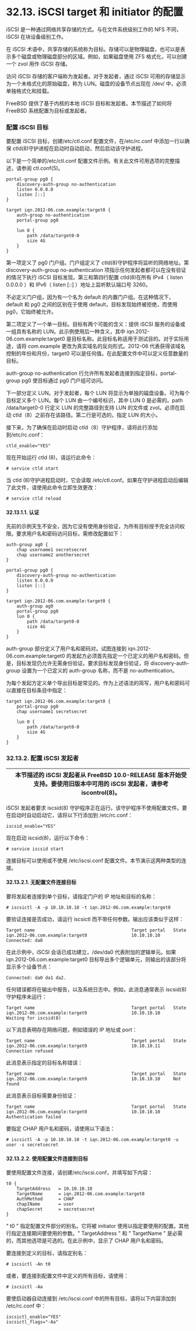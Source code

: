 # 32.13. iSCSI target 和 initiator 的配置

iSCSI 是一种通过网络共享存储的方式。与在文件系统级别工作的 NFS 不同，iSCSI 在块设备级别工作。

在 iSCSI 术语中，共享存储的系统称为目标。存储可以是物理磁盘，也可以是表示多个磁盘或物理磁盘部分的区域。例如，如果磁盘使用 ZFS 格式化，可以创建一个 zvol 用作 iSCSI 存储。

访问 iSCSI 存储的客户端称为发起者。对于发起者，通过 iSCSI 可用的存储显示为一个未格式化的原始磁盘，称为 LUN。磁盘的设备节点出现在 /dev/ 中，必须单独格式化和挂载。

FreeBSD 提供了基于内核的本地 iSCSI 目标和发起者。本节描述了如何将 FreeBSD 系统配置为目标或发起者。

### 配置 iSCSI 目标

要配置 iSCSI 目标，创建/etc/ctl.conf 配置文件，在/etc/rc.conf 中添加一行以确保 ctld(8)守护进程在启动时自动启动，然后启动该守护进程。

以下是一个简单的/etc/ctl.conf 配置文件示例。有关此文件可用选项的完整描述，请参阅 ctl.conf(5)。

```
portal-group pg0 {
	discovery-auth-group no-authentication
	listen 0.0.0.0
	listen [::]
}

target iqn.2012-06.com.example:target0 {
	auth-group no-authentication
	portal-group pg0

	lun 0 {
		path /data/target0-0
		size 4G
	}
}
```

第一项定义了 pg0 门户组。门户组定义了 ctld(8)守护程序将监听的网络地址。第 discovery-auth-group no-authentication 项指示任何发起者都可以在没有验证的情况下执行 iSCSI 目标发现。第三和第四行配置 ctld(8)在所有 IPv4（ listen 0.0.0.0 ）和 IPv6（ listen [::] ）地址上监听默认端口号 3260。

不必定义门户组，因为有一个名为 default 的内置门户组。在这种情况下，default 和 pg0 之间的区别在于使用 default，目标发现始终被拒绝，而使用 pg0，它始终被允许。

第二项定义了一个单一目标。目标有两个可能的含义：提供 iSCSI 服务的设备或一组具有名称的 LUN。此示例使用后一种含义，其中 iqn.2012-06.com.example:target0 是目标名称。此目标名称适用于测试目的。对于实际用途，请将 com.example 更改为真实域名的反向形式。2012-06 代表获得该域名控制的年份和月份，target0 可以是任何值。在此配置文件中可以定义任意数量的目标。

auth-group no-authentication 行允许所有发起者连接到指定目标，portal-group pg0 使目标通过 pg0 门户组可访问。

下一部分定义 LUN。对于发起者，每个 LUN 将显示为单独的磁盘设备。可为每个目标定义多个 LUN。每个 LUN 由一个编号标识，其中 LUN 0 是必需的。path /data/target0-0 行定义 LUN 的完整路径到支持 LUN 的文件或 zvol。必须在启动 ctld（8）之前存在该路径。第二行是可选的，指定 LUN 的大小。

接下来，为了确保在启动时启动 ctld（8）守护程序，请将此行添加到/etc/rc.conf：

```
ctld_enable="YES"
```

现在开始运行 ctld (8)，请运行此命令：

```
# service ctld start
```

当 ctld (8)守护进程启动时，它会读取 /etc/ctl.conf。如果在守护进程启动后编辑了此文件，请使用此命令立即生效更改：

```
# service ctld reload
```

#### 32.13.1.1. 认证

先前的示例天生不安全，因为它没有使用身份验证，为所有目标授予完全访问权限。要求用户名和密码访问目标，需修改配置如下：

```
auth-group ag0 {
	chap username1 secretsecret
	chap username2 anothersecret
}

portal-group pg0 {
	discovery-auth-group no-authentication
	listen 0.0.0.0
	listen [::]
}

target iqn.2012-06.com.example:target0 {
	auth-group ag0
	portal-group pg0
	lun 0 {
		path /data/target0-0
		size 4G
	}
}
```

auth-group 部分定义了用户名和密码对。试图连接到 iqn.2012-06.com.example:target0 的发起方必须首先指定一个已定义的用户名和密码。但是，目标发现仍允许无需身份验证。要求目标发现身份验证，将 discovery-auth-group 设置为一个已定义的 auth-group 名称，而不是 no-authentication。

为每个发起方定义单个导出目标是常见的。作为上述语法的简写，用户名和密码可以直接在目标条目中指定：

```
target iqn.2012-06.com.example:target0 {
	portal-group pg0
	chap username1 secretsecret

	lun 0 {
		path /data/target0-0
		size 4G
	}
}
```

### 32.13.2. 配置 iSCSI 发起者

|  | 本节描述的 iSCSI 发起者从 FreeBSD 10.0-RELEASE 版本开始受支持。要使用旧版本中可用的 iSCSI 发起者，请参考 iscontrol(8)。|
| -- | ------------------------------------------------------------------------------------------------------------------------- |

iSCSI 发起者要求 iscsid(8) 守护程序正在运行。该守护程序不使用配置文件。要在启动时自动启动它，请将以下行添加到 /etc/rc.conf：

```
iscsid_enable="YES"
```

现在启动 iscsid(8)，运行以下命令：

```
# service iscsid start
```

连接目标可以使用或不使用 /etc/iscsi.conf 配置文件。本节演示这两种类型的连接。

#### 32.13.2.1. 无配置文件连接目标

要将发起者连接到单个目标，请指定门户的 IP 地址和目标的名称：

```
# iscsictl -A -p 10.10.10.10 -t iqn.2012-06.com.example:target0
```

要验证连接是否成功，请运行 iscsictl 而不带任何参数。输出应该类似于这样：

```
Target name                                     Target portal   State
iqn.2012-06.com.example:target0                 10.10.10.10     Connected: da0
```

在此示例中，iSCSI 会话已成功建立，/dev/da0 代表附加的逻辑单元。如果 iqn.2012-06.com.example:target0 目标导出多个逻辑单元，则输出的该部分将显示多个设备节点：

```
Connected: da0 da1 da2.
```

任何错误都将在输出中报告，以及系统日志中。例如，此消息通常表示 iscsid(8) 守护程序未运行：

```
Target name                                     Target portal   State
iqn.2012-06.com.example:target0                 10.10.10.10     Waiting for iscsid(8)
```

以下消息表明存在网络问题，例如错误的 IP 地址或 port：

```
Target name                                     Target portal   State
iqn.2012-06.com.example:target0                 10.10.10.11     Connection refused
```

此消息表示指定的目标名称错误：

```
Target name                                     Target portal   State
iqn.2012-06.com.example:target0                 10.10.10.10     Not found
```

此消息表示目标需要身份验证：

```
Target name                                     Target portal   State
iqn.2012-06.com.example:target0                 10.10.10.10     Authentication failed
```

要指定 CHAP 用户名和密码，请使用以下语法：

```
# iscsictl -A -p 10.10.10.10 -t iqn.2012-06.com.example:target0 -u user -s secretsecret
```

#### 32.13.2.2. 使用配置文件连接到目标

要使用配置文件连接，请创建/etc/iscsi.conf，并填写如下内容：

```
t0 {
	TargetAddress   = 10.10.10.10
	TargetName      = iqn.2012-06.com.example:target0
	AuthMethod      = CHAP
	chapIName       = user
	chapSecret      = secretsecret
}
```

" t0 " 指定配置文件部分的别名。它将被 initiator 使用以指定要使用的配置。其他行指定连接期间要使用的参数。" TargetAddress " 和 " TargetName " 是必需的，而其他选项是可选的。在此示例中，显示了 CHAP 用户名和密码。

要连接到定义的目标，请指定别名：

```
# iscsictl -An t0
```

或者，要连接到配置文件中定义的所有目标，请使用：

```
# iscsictl -Aa
```

要使启动器自动连接到 /etc/iscsi.conf 中的所有目标，请将以下内容添加到 /etc/rc.conf 中：

```
iscsictl_enable="YES"
iscsictl_flags="-Aa"
```
